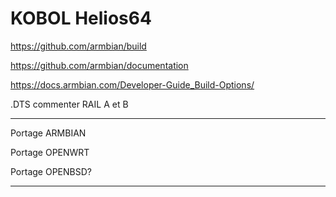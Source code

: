 # KOBOL Helios64

https://github.com/armbian/build

https://github.com/armbian/documentation

https://docs.armbian.com/Developer-Guide_Build-Options/



.DTS commenter RAIL A et B 

---
Portage ARMBIAN

Portage OPENWRT

Portage OPENBSD? 

---
